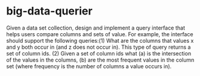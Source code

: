 # big-data-querier
Given a data set collection, design and implement a query  interface that helps users compare columns and sets of value. For example, the interface should support the following queries:(1) What are the columns that values x and y both occur in (and z does not occur in). This type of query returns a set of column ids. (2) Given a set of column ids what (a) is the intersection of the values in the columns, (b) are the most frequent values in the column set (where frequency is the number of columns a value occurs in).
